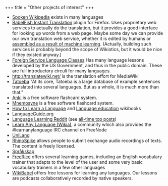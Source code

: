 +++
title = "Other projects of interest"
+++

  - [Spoken
    Wikipedia](http://en.wikipedia.org/wiki/Wikipedia:WikiProject_Spoken_Wikipedia)
    exists in many languages
  - [BabelFish Instant
    Translation](https://addons.mozilla.org/en-US/firefox/addon/7004)
    plugin for Firefox. Uses proprietary web services to actually do the
    translation, but it provides a good interface for looking up words
    from a web page. Maybe some day we can provide our own translation
    web service, whether it is edited by humans or [assembled as a
    result of machine
    learning](http://michaelnielsen.org/blog/implementing-statistical-machine-translation-using-mapreduce/).
    (Actually, building such services is probably beyond the scope of
    Wikiotics, but it would be nice if they existed anyway.)
  - [Foreign Service Language
    Classes](http://fsi-language-courses.org/Content.php) Has many
    language lessons developed by the US Government, and thus in the
    public domain. These are full introductory circuli for many
    languages.
  - <http://translatewiki.net/> is the translation effort for MediaWiki
  - [Tatoeba](http://tatoeba.org/) "At its core, Tatoeba is a large
    database of example sentences translated into several languages. But
    as a whole, it is much more than that."
  - [Anki](http://ichi2.net/anki/) is a free software flashcard system.
  - [Mnemosyne](http://www.mnemosyne-proj.org/) is a free software
    flashcard system.
  - [How to Learn a
    Language](http://en.wikibooks.org/wiki/How_to_Learn_a_Language) and
    [Language
    education](http://en.wikibooks.org/wiki/Category:Language_education)
    wikibooks
  - [LanguageGuide.org](http://languageguide.org/)
  - [Language Learning
    Reddit](http://www.reddit.com/r/languagelearning/) (see [all-time
    top posts](http://www.reddit.com/r/languagelearning/top/?t=all))
  - [Learn Any Language
    (Wikia)](http://learnanylanguage.wikia.com/wiki/Learn_Any_Language),
    a community which also provides the \#learnanylanguage IRC channel
    on FreeNode
  - [UniLang](http://www.unilang.org/)
  - [RhinoSpike](http://rhinospike.com/) allows people to submit
    exchange audio recordings of texts. The content is freely licensed.
  - [Språkskap](http://www.tii.se/projects/sprakskap)
  - [FreeRice](http://freerice.com/category) offers several learning
    games, including an English vocabulary trainer that adapts to the
    level of the user and some very basic vocabulary trainers in a few
    other languages
  - [WikiBabel](http://www.wiki-babel.org/en/Main_Page) offers free
    lessons for learning any languages. Our lessons are podcasts
    collaboratively recorded by native speakers.
